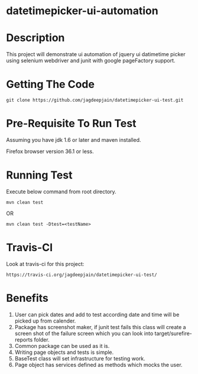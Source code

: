 datetimepicker-ui-automation
============================

Description
===========
This project will demonstrate ui automation of jquery ui datimetime picker using selenium webdriver and junit with google pageFactory support.

Getting The Code
================
```
git clone https://github.com/jagdeepjain/datetimepicker-ui-test.git
```

Pre-Requisite To Run Test
=========================
Assuming you have jdk 1.6 or later and maven installed.

Firefox browser version 36.1 or less.

Running Test
============
Execute below command from root directory.
```
mvn clean test
```
OR
```
mvn clean test -Dtest=<testName>
```

Travis-CI
=========
Look at travis-ci for this project:
```
https://travis-ci.org/jagdeepjain/datetimepicker-ui-test/
```

Benefits
========
1. User can pick dates and add to test according date and time will be picked up from calender.
2. Package has screenshot maker, if junit test fails this class will create a screen shot of the failure screen which you can look into target/surefire-reports folder.
3. Common package can be used as it is.
4. Writing page objects and tests is simple.
5. BaseTest class will set infrastructure for testing work.
6. Page object has services defined as methods which mocks the user.


